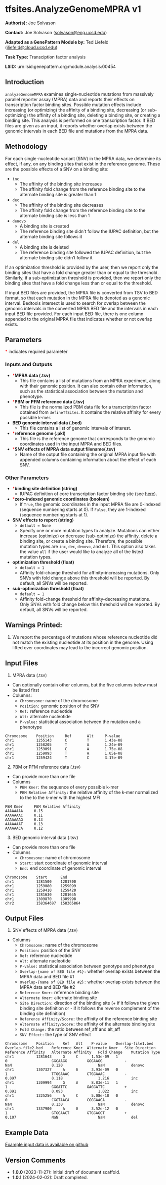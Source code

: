 # tfsites.AnalyzeGenomeMPRA v1

**Author(s):** Joe Solvason  

**Contact:** Joe Solvason (solvason@eng.ucsd.edu)

**Adapted as a GenePattern Module by:** Ted Liefeld (jliefeld@cloud.ucsd.edu)

**Task Type:** Transciption factor analysis

**LSID:**  urn:lsid:genepattern.org:module.analysis:00454


## Introduction

`analyzeGenomeMPRA` examines single-nucleotide mutations from massively parallel reporter assay (MPRA) data and reports their effects on transcription factor binding sites. Possible mutation effects include increasing (or optimizing) the affinity of a binding site, decreasing (or sub-optimizing) the affinity of a binding site, deleting a binding site, or creating a binding site. This analysis is performed on one transcription factor. If BED files are given as an input, it reports whether overlap exists between the genomic intervals in each BED file and mutations from the MPRA data. 


## Methodology

For each single-nucleotide variant (SNV) in the MPRA data, we determine its effect, if any, on any binding sites that exist in the reference genome. These are the possible effects of a SNV on a binding site: 
- `inc`
    - The affinity of the binding site increases
    - The affinity fold change from the reference binding site to the alternate binding site is greater than 1
- `dec`
    - The affinity of the binding site decreases
    - The affinity fold change from the reference binding site to the alternate binding site is less than 1
- `denovo`
    - A binding site is created
    - The reference binding site didn't follow the IUPAC definition, but the alternate binding site follows it 
- `del`
    - A binding site is deleted
    - The reference binding site followed the IUPAC definition, but the alternate binding site didn’t follow it
  
If an optimization threshold is provided by the user, then we report only the binding sites that have a fold change greater than or equal to the threshold. Similarly, if a sub-optimization threshold is provided, then we report only the binding sites that have a fold change less than or equal to the threshold. 

If input BED files are provided, the MPRA file is converted from TSV to BED format, so that each mutation in the MPRA file is denoted as a genomic interval. Bedtools intersect is used to search for overlap between the genomic intervals in the converted MPRA BED file and the intervals in each input BED file provided. For each input BED file, there is one column appended to the original MPRA file that indicates whether or not overlap exists.


## Parameters

<span style="color: red;">*</span> indicates required parameter

### Inputs and Outputs

- <span style="color: red;">*</span>**MPRA data (.tsv)**
    - This file contains a list of mutations from an MPRA experiment, along with their genomic position. It can also contain other information, such as the statistical association between the mutation and phenotype. 
- <span style="color: red;">*</span>**PBM or PFM reference data (.tsv)**
    - This file is the normalized PBM data file for a transcription factor obtained from `defineTfSites`. It contains the relative affinity for every possible k-mer.
- **BED genomic interval data (.bed)**
    - This file contains a list of genomic intervals of interest. 
- <span style="color: red;">*</span>**reference genome (.pkl)**
    - This file is the reference genome that corresponds to the genomic coordinates used in the input MPRA and BED files. 
- <span style="color: red;">*</span>**SNV effects of MPRA data output filename(.tsv)**
    -  Name of the output file containing the original MPRA input file with appended columns containing information about the effect of each SNV.

 ### Other Parameters
    
- <span style="color: red;">*</span>**binding site definition (string)**
    - IUPAC definition of core transcription factor binding site (see [here](https://www.bioinformatics.org/sms/iupac.html)).
- <span style="color: red;">*</span>**zero-indexed genomic coordinates (boolean)**
    - If `True`, the genomic coordinates in the input MPRA file are 0-indexed (sequence numbering starts at 0). If `False`, they are 1-indexed (sequence numbering starts at 1).
- **SNV effects to report (string)**
    - `default = None`
    - Specify one or more mutation types to analyze. Mutations can either increase (optimize) or decrease (sub-optimize) the affinity, delete a binding site, or create a binding site. Therefore, the possible mutation types are `inc`, `dec`, `denovo`, and `del`. This option also takes the value `all` if the user would like to analyze all of the listed mutation types.
- **optimization threshold (float)**
    - `default = 1`
    - Affinity fold-change threshold for affinity-increasing mutations. Only SNVs with fold change above this threshold will be reported. By default, all SNVs will be reported.
- **sub-optimization threshold (float)**
    - `default = 1`
    - Affinity fold-change threshold for affinity-decreasing mutations. Only SNVs with fold change below this threshold will be reported. By default, all SNVs will be reported.


## Warnings Printed:
1. We report the percentage of mutations whose reference nucleotide did not match the existing nucleotide at its position in the genome. Using lifted over coordinates may lead to the incorrect genomic position. 


## Input Files

1. MPRA data (.tsv)
- Can optionally contain other columns, but the five columns below must be listed first
- Columns:
    - `Chromosome:` name of the chromosome
    - `Position:` genomic position of the SNV
    - `Ref:` reference nucleotide
    - `Alt:` alternate nucleotide
    - `P-value:` statistical association between the mutation and a phenotype

```
Chromosome    Position     Ref       Alt     P-value
chr1          1255143      C         T       1.43e-08
chr1          1258205      T         A       1.24e-09
chr1          1259091      C         A       1.75e-08
chr1          1259093      T         A       1.05e-08
chr1          1259424      T         C       3.17e-09
```

2. PBM or PFM reference data (.tsv)
- Can provide more than one file 
- Columns
    - `PBM Kmer:` the sequence of every possible k-mer
    - `PBM Relative Affinity:` the relative affinity of the k-mer normalized to the to the k-mer with the highest MFI

```
PBM Kmer     PBM Relative Affinity
AAAAAAAA     0.15
AAAAAAAC     0.11
AAAAAAAG     0.13
AAAAAAAT     0.13
AAAAAACA     0.12
```

3. BED genomic interval data (.tsv)
- Can provide more than one file 
- Columns
    - `Chromosome:` name of chromosome
    - `Start:` start coordinate of genomic interval
    - `End:` end coordinate of genomic interval
     
```
Chromosome    Start      End
chr1          1281500    1281700
chr1          1259080    1259099
chr1          1259410    1259420
chr1          1281630    1281645
chr1          1309870    1309998
chr2          158364697  158365864
```
       
## Output Files

1. SNV effects of MPRA data (.tsv)
- Columns
    - `Chromosome:` name of the chromosome
    - `Position:` position of the SNV
    - `Ref:` reference nucleotide
    - `Alt:` alternate nucleotide
    - `P-value:` statistical association between genotype and phenotype
    - `Overlap-{name of BED file #1}:` whether overlap exists between the MPRA data and BED file #1
    - `Overlap-{name of BED file #2}:` whether overlap exists between the MPRA data and BED file #2
    - `Reference Kmer:` reference binding site
    - `Alternate Kmer:` alternate binding site
    - `Site Direction:` direction of the binding site (+ if it follows the given binding site definition or - if it follows the reverse complement of the binding site definition)
    - `Reference Affinity/Score:` the affinity of the reference binding site
    - `Alternate Affinity/Score:` the affinity of the alternate binding site
    - `Fold Change:` the ratio between ref_aff and alt_aff
    - `SNV Effect:` the type of SNV effect

```
Chromosome    Position    Ref   Alt    P-value    Overlap-file1.bed    Overlap-file2.bed    Reference Kmer  Alternate Kmer   Site Direction   Reference Affinity   Alternate Affinity   Fold Change    Mutation Type
chr1          1281643     G     C      1.53e-09   1                    0                    GGCAAGG         GGGAAGG          -                NaN                  0.120                NaN            denovo          
chr1          1307327     A     G      3.93e-09   0                    1                    TTGGAAAC        CTGGAAAC         -                0.097                0.118                1.216          inc
chr1          1309994     G     A      8.83e-11   1                    1                    GGGATTC         GAGGATTC         +                0.091                0.093                1.022          inc
chr1          1325256     A     C      5.08e-10   0                    0                    CGGTAACA        CGGGAACA         -                NaN                  0.130                NaN            denovo
chr1          1337900     A     G      3.52e-12   0                    1                    GTGGAACT        GTGGAGCT         +                0.107                NaN                  NaN            del
```
    
  
## Example Data

[Example input data is available on github](https://github.com/genepattern/tfsites.analyzeGenomeMPRA/data)
    
    
## Version Comments

- **1.0.0** (2023-11-27): Initial draft of document scaffold.
- **1.0.1** (2024-02-02): Draft completed.
